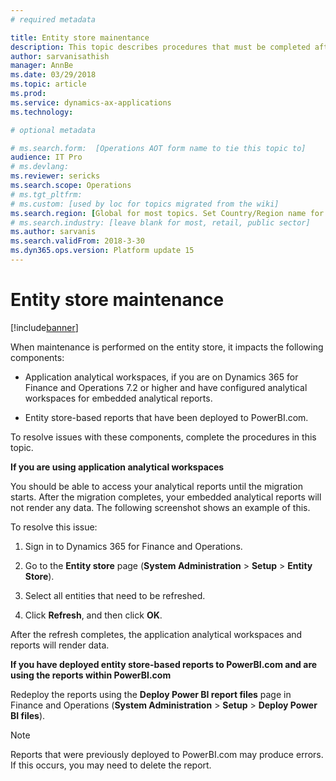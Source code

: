 ```yaml
---
# required metadata

title: Entity store mainentance
description: This topic describes procedures that must be completed after entity store maintenance.
author: sarvanisathish
manager: AnnBe
ms.date: 03/29/2018
ms.topic: article
ms.prod: 
ms.service: dynamics-ax-applications
ms.technology: 

# optional metadata

# ms.search.form:  [Operations AOT form name to tie this topic to]
audience: IT Pro
# ms.devlang: 
ms.reviewer: sericks
ms.search.scope: Operations
# ms.tgt_pltfrm: 
# ms.custom: [used by loc for topics migrated from the wiki]
ms.search.region: [Global for most topics. Set Country/Region name for localizations]
# ms.search.industry: [leave blank for most, retail, public sector]
ms.author: sarvanis
ms.search.validFrom: 2018-3-30
ms.dyn365.ops.version: Platform update 15
---
```


# Entity store maintenance

[!include[banner](../includes/banner.md)]

When maintenance is performed on the entity store, it impacts the following components:

-   Application analytical workspaces, if you are on Dynamics 365 for Finance and Operations 7.2 or higher and have configured analytical workspaces for embedded analytical reports.

-   Entity store-based reports that have been deployed to PowerBI.com.

To resolve issues with these components, complete the procedures in this topic.

**If you are using application analytical workspaces**

You should be able to access your analytical reports until the migration starts. After the migration completes, your embedded analytical reports will not render any data. The following screenshot shows an example of this.

To resolve this issue:

1.  Sign in to Dynamics 365 for Finance and Operations.

2.  Go to the **Entity store** page (**System Administration** \> **Setup** \> **Entity Store**).

3.  Select all entities that need to be refreshed.

4.  Click **Refresh**, and then click **OK**.

After the refresh completes, the application analytical workspaces and reports will render data.

**If you have deployed entity store-based reports to PowerBI.com and are using the reports within PowerBI.com**

Redeploy the reports using the **Deploy Power BI report files** page in Finance and Operations (**System Administration** \> **Setup** \> **Deploy Power BI files**).

> [!Note]
> Reports that were previously deployed to PowerBI.com may produce errors. If this occurs, you may need to delete the report.
